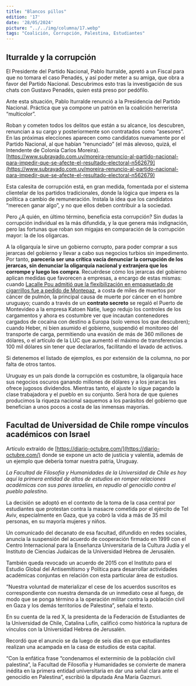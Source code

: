 ```yaml
---
title: "Blancos pillos"
edition: '17'
date: '28/05/2024'
picture: "../../img/columna/17.webp"
tags: "Coalición, Corrupción, Palestina, Estudiantes"
---
```

## Iturralde y la corrupción

El Presidente del Partido Nacional, Pablo Iturralde, apretó a un Fiscal para que no tomara el caso Penadés, y así poder meter a su amiga, que obra a favor del Partido Nacional. Descubrimos esto tras la investigación de sus chats con Gustavo Penadés, quien está preso por pedófilo.

Ante esta situación, Pablo Iturralde renunció a la Presidencia del Partido Nacional. Práctica que ya compone un patrón en la coalición herrerista “multicolor”.

Roban y cometen todos los delitos que están a su alcance, los descubren, renuncian a su cargo y posteriormente son contratados como “asesores”. En las próximas elecciones aparecen como candidatos nuevamente por el Partido Nacional, al que habían “renunciado” (el más alevoso, quizá, el Intendente de Colonia Carlos Moreira). [https://www.subrayado.com.uy/moreira-renuncio-al-partido-nacional-para-impedir-que-se-afecte-el-resultado-electoral-n562679](https://www.subrayado.com.uy/moreira-renuncio-al-partido-nacional-para-impedir-que-se-afecte-el-resultado-electoral-n562679)

Esta calesita de corrupción está, en gran medida, fomentada por el sistema clientelar de los partidos tradicionales, donde la lógica que impera es la política a cambio de remuneración. Instala la idea que los candidatos “merecen ganar algo”, y no que ellos deben contribuir a la sociedad.

Pero ¿A quién, en último término, beneficia esta corrupción? Sin dudas la corrupción individual es la más difundida, y la que genera más indignación, pero las fortunas que roban son migajas en comparación de la corrupción mayor: la de los oligarcas.

A la oligarquía le sirve un gobierno corrupto, para poder comprar a sus jerarcas del gobierno y llevar a cabo sus negocios turbios sin impedimento. Por tanto, **parecería ser una crítica vacía denunciar la corrupción de los jerarcas, sin denunciar la oligarquía nacional y extranjera que los corrompe y luego los compra**. Recuérdese cómo los jerarcas del gobierno aplican medidas que favorecen a empresas, a encargo de estas mismas: cuando [Lacalle Pou admitió que la flexibilización en empaquetado de cigarrillos fue a pedido de Montepaz](https://www.elobservador.com.uy/nota/lacalle-pou-reconocio-que-flexibilizacion-en-empaquetado-de-cigarrillos-fue-para-beneficiar-a-montepaz-202291312503), a costa de miles de muertos por cáncer de pulmón, la principal causa de muerte por cáncer en el hombre uruguayo; cuando a través de un **contrato secreto** se regaló el Puerto de Montevideo a la empresa Katoen Natie, luego redujo los controles de los cargamentos y ahora es costumbre ver que incautan contenedores cargados de cocaína con destino a Europa (solo vemos los que descubren); cuando Heber, ni bien asumido el gobierno, suspendió el monitoreo del transporte de carga, permitiendo una evasión de más de 360 millones de dólares, o el artículo de la LUC que aumentó el máximo de transferencias a 100 mil dólares sin tener que declararlos, facilitando el lavado de activos.

Si detenemos el listado de ejemplos, es por extensión de la columna, no por falta de otros tantos.

Uruguay es un país donde la corrupción es costumbre, la oligarquía hace sus negocios oscuros ganando millones de dólares y a los jerarcas les ofrece jugosos dividendos. Mientras tanto, el ajuste lo sigue pagando la clase trabajadora y el pueblo en su conjunto. Será hora de que quienes producimos la riqueza nacional saquemos a los parásitos del gobierno que benefician a unos pocos a costa de las inmensas mayorías.


## Facultad de Universidad de Chile rompe vínculos académicos con Israel

Artículo extraído de [https://diario-octubre.com/](https://diario-octubre.com/) donde se expone un acto de justicia y valentía, además de un ejemplo que debería tomar nuestra patria, Uruguay.

_La Facultad de Filosofía y Humanidades de la Universidad de Chile es hoy aquí la primera entidad de altos de estudios en romper relaciones académicas con sus pares israelíes, en repudio al genocidio contra el pueblo palestino._

La decisión se adoptó en el contexto de la toma de la casa central por estudiantes que protestan contra la masacre cometida por el ejército de Tel Aviv, especialmente en Gaza, que ya cobró la vida a más de 35 mil personas, en su mayoría mujeres y niños.

Un comunicado del decanato de esa facultad, difundido en redes sociales, anuncia la suspensión del acuerdo de cooperación firmado en 1999 con el Centro Internacional para la Enseñanza Universitaria de la Cultura Judía y el Instituto de Ciencias Judaicas de la Universidad Hebrea de Jerusalén.

También queda revocado un acuerdo de 2015 con el Instituto para el Estudio Global del Antisemitismo y Política para desarrollar actividades académicas conjuntas en relación con esta particular área de estudios.

“Nuestra voluntad de materializar el cese de los acuerdos suscritos es correspondiente con nuestra demanda de un inmediato cese al fuego, de modo que se ponga término a la operación militar contra la población civil en Gaza y los demás territorios de Palestina”, señala el texto.

En su cuenta de la red X, la presidenta de la Federación de Estudiantes de la Universidad de Chile, Catalina Lufín, calificó como histórica la ruptura de vínculos con la Universidad Hebrea de Jerusalén.

Recordó que el anuncio se da luego de seis días en que estudiantes realizan una acampada en la casa de estudios de esta capital.

“Con la enfática frase “condenamos el exterminio de la población civil palestina”, la Facultad de Filosofía y Humanidades se convierte de manera inédita en la primera entidad universitaria en dar una señal clara ante el genocidio en Palestina”, escribió la diputada Ana María Gazmuri.
